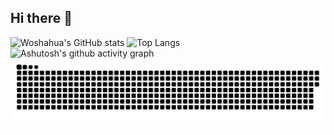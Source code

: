 ## Hi there 👋

<!--
**Fankouzu/Fankouzu** is a ✨ _special_ ✨ repository because its `README.md` (this file) appears on your GitHub profile.

Here are some ideas to get you started:

- 🔭 I’m currently working on ...
- 🌱 I’m currently learning ...
- 👯 I’m looking to collaborate on ...
- 🤔 I’m looking for help with ...
- 💬 Ask me about ...
- 📫 How to reach me: ...
- 😄 Pronouns: ...
- ⚡ Fun fact: ...
-->
![Woshahua's GitHub stats](https://github-readme-stats.vercel.app/api?username=woshahua&show_icons=true&theme=radical)
![Top Langs](https://github-readme-stats.vercel.app/api/top-langs/?username=woshahua&layout=compact&custom_title=😊%20Used%20Languages&langs_count=8&theme=radical)
![Ashutosh's github activity graph](https://github-readme-activity-graph.vercel.app/graph?username=woshahua&area=true&hide_border=true&theme=dracula)
<picture>
  <source media="(prefers-color-scheme: dark)" srcset="https://raw.githubusercontent.com/Fankouzu/Fankouzu/output/github-contribution-grid-snake-dark.svg">
  <source media="(prefers-color-scheme: light)" srcset="https://raw.githubusercontent.com/Fankouzu/Fankouzu/output/github-contribution-grid-snake.svg">
  <img alt="github contribution grid snake animation" src="https://raw.githubusercontent.com/Fankouzu/Fankouzu/output/github-contribution-grid-snake.svg">
</picture>
